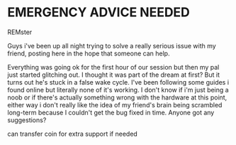 # EMERGENCY ADVICE NEEDED

REMster

Guys i've been up all night trying to solve a really serious issue with my friend, posting here in the hope that someone can help.

Everything was going ok for the first hour of our session but then my pal just started glitching out. I thought it was part of the dream at first? But it turns out he's stuck in a false wake cycle. I've been following some guides i found online but literally none of it's working. I don't know if i'm just being a noob or if there's actually something wrong with the hardware at this point, either way i don't really like the idea of my friend's brain being scrambled long-term because I couldn't get the bug fixed in time. Anyone got any suggestions?

can transfer coin for extra support if needed